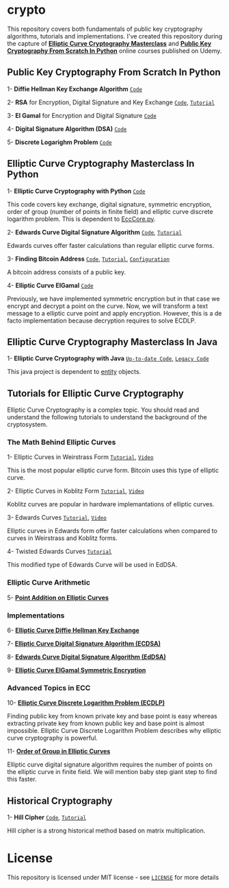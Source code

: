 # crypto

This repository covers both fundamentals of public key cryptography algorithms, tutorials and implementations. I've created this repository during the capture of [**Elliptic Curve Cryptography Masterclass**](https://www.udemy.com/elliptic-curve-cryptography-masterclass/?couponCode=ECCMC-BLOG-201801) and [**Public Key Cryptography From Scratch In Python**](https://www.udemy.com/public-key-cryptography-from-scratch-in-python/?couponCode=PCC-101-BLOG-1804) online courses published on Udemy.



## Public Key Cryptography From Scratch In Python

1- **Diffie Hellman Key Exchange Algorithm** [`Code`](https://github.com/serengil/crypto/blob/master/python/diffiehellman.py)

2- **RSA** for Encryption, Digital Signature and Key Exchange [`Code`](https://github.com/serengil/crypto/blob/master/python/rsa.py), [`Tutorial`](http://sefiks.com/2018/05/21/the-math-behind-rsa-algorithm/)

3- **El Gamal** for Encryption and Digital Signature [`Code`](https://github.com/serengil/crypto/blob/master/python/elgamal.py)

4- **Digital Signature Algorithm (DSA)** [`Code`](https://github.com/serengil/crypto/blob/master/python/dsa.py)

5- **Discrete Logarighm Problem** [`Code`](https://github.com/serengil/crypto/blob/master/python/discretelogarithm.py)



## Elliptic Curve Cryptography Masterclass In Python

1- **Elliptic Curve Cryptography with Python** [`Code`](https://github.com/serengil/crypto/blob/master/python/EccApp.py)

This code covers key exchange, digital signature, symmetric encryption, order of group (number of points in finite field) and elliptic curve discrete logarithm problem. This is dependent to [EccCore.py](https://github.com/serengil/crypto/blob/master/python/EccCore.py).

2- **Edwards Curve Digital Signature Algorithm** [`Code`](https://github.com/serengil/crypto/blob/master/python/EdDSA.py), [`Tutorial`](https://sefiks.com/2018/12/24/a-gentle-introduction-to-edwards-curve-digital-signature-algorithm-eddsa/)

Edwards curves offer faster calculations than regular elliptic curve forms.

3- **Finding Bitcoin Address** [`Code`](https://github.com/serengil/crypto/blob/master/python/Bitcoin.py), [`Tutorial`](https://sefiks.com/2018/03/26/a-step-by-step-bitcoin-address-example/), [`Configuration`](https://github.com/serengil/crypto/blob/master/configuration/bitcoin-configuration.txt)

A bitcoin address consists of a public key.

4- **Elliptic Curve ElGamal** [`Code`](https://github.com/serengil/crypto/blob/master/python/EC-ElGamal.py)

Previously, we have implemented symmetric encryption but in that case we encrypt and decrypt a point on the curve. Now, we will transform a text message to a elliptic curve point and apply encryption. However, this is a de facto implementation because decryption requires to solve ECDLP.

## Elliptic Curve Cryptography Masterclass In Java

1- **Elliptic Curve Cryptography with Java** [`Up-to-date Code`](https://github.com/serengil/crypto/blob/master/com.crypto.action/EccOverFiniteField.java), [`Legacy Code`](https://github.com/serengil/crypto/blob/master/com.crypto.action/EccOverRealNumbers.java)

This java project is dependent to [entity](https://github.com/serengil/crypto/tree/master/com.crypto.entity) objects.

## Tutorials for Elliptic Curve Cryptography

Elliptic Curve Cryptography is a complex topic. You should read and understand the following tutorials to understand the background of the cryptosystem.

### The Math Behind Elliptic Curves

1- Elliptic Curves in Weirstrass Form [`Tutorial`](https://sefiks.com/2016/03/13/the-math-behind-elliptic-curve-cryptography/), [`Video`](https://youtu.be/iydGkrjJkSM)

This is the most popular elliptic curve form. Bitcoin uses this type of elliptic curve.

2- Elliptic Curves in Koblitz Form [`Tutorial`](https://sefiks.com/2016/03/13/the-math-behind-elliptic-curves-over-binary-field/), [`Video`](https://youtu.be/g8ePU5U5oP8)

Koblitz curves are popular in hardware implemantations of elliptic curves.

3- Edwards Curves [`Tutorial`](https://sefiks.com/2018/12/19/a-gentle-introduction-to-edwards-curves/), [`Video`](https://youtu.be/Yn1kD1rNmns)

Elliptic curves in Edwards form offer faster calculations when compared to curves in Weirstrass and Koblitz forms.

4- Twisted Edwards Curves [`Tutorial`](https://sefiks.com/2018/12/26/twisted-edwards-curves/)

This modified type of Edwards Curve will be used in EdDSA.

### Elliptic Curve Arithmetic

5- [**Point Addition on Elliptic Curves**](http://sefiks.com/2016/03/27/double-and-add-method/)

### Implementations

6- [**Elliptic Curve Diffie Hellman Key Exchange**](https://sefiks.com/2016/04/11/key-exchange-from-carrying-handcuffed-briefcases-to-modern-cryptosystems/)

7- [**Elliptic Curve Digital Signature Algorithm (ECDSA)**](https://sefiks.com/2018/02/16/elegant-signatures-with-elliptic-curve-cryptography/)

8- [**Edwards Curve Digital Signature Algorithm (EdDSA)**](https://sefiks.com/2018/12/24/a-gentle-introduction-to-edwards-curve-digital-signature-algorithm-eddsa/)

9- [**Elliptic Curve ElGamal Symmetric Encryption**](https://sefiks.com/2018/08/21/elliptic-curve-elgamal-encryption/)

### Advanced Topics in ECC

10- [**Elliptic Curve Discrete Logarithm Problem (ECDLP)**](https://sefiks.com/2018/02/28/attacking-elliptic-curve-discrete-logarithm-problem/)

Finding public key from known private key and base point is easy whereas extracting private key from known public key and base point is almost impossible. Elliptic Curve Discrete Logarithm Problem describes why elliptic curve cryptography is powerful.

11- [**Order of Group in Elliptic Curves**](https://sefiks.com/2018/02/27/counting-points-on-elliptic-curves-over-finite-field/)

Elliptic curve digital signature algorithm requires the number of points on the elliptic curve in finite field. We will mention baby step giant step to find this faster.

## Historical Cryptography

1- **Hill Cipher** [`Code`](https://github.com/serengil/crypto/blob/master/python/classical/hill.py), [`Tutorial`](https://sefiks.com/2018/12/04/a-step-by-step-hill-cipher-example/)

Hill cipher is a strong historical method based on matrix multiplication.



# License

This repository is licensed under MIT license - see [`LICENSE`](https://github.com/serengil/crypto/blob/master/LICENSE) for more details
